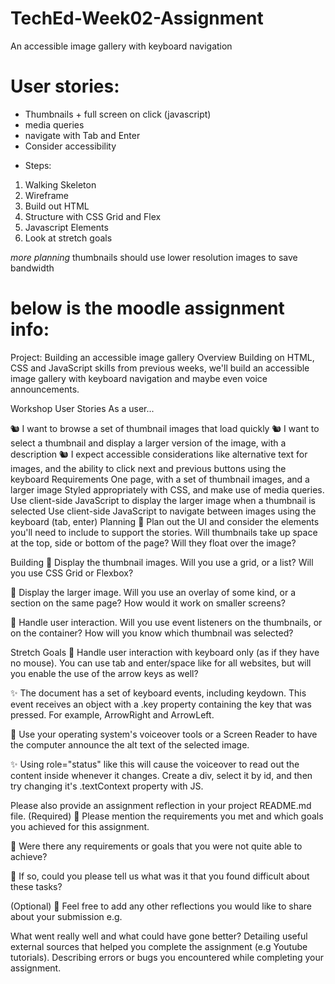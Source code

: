 # TechEd-Week02-Assignment

An accessible image gallery with keyboard navigation

# User stories:

- Thumbnails + full screen on click (javascript)
- media queries
- navigate with Tab and Enter
- Consider accessibility

* Steps:

1. Walking Skeleton
2. Wireframe
3. Build out HTML
4. Structure with CSS Grid and Flex
5. Javascript Elements
6. Look at stretch goals

*more planning*
thumbnails should use lower resolution images to save bandwidth



# below is the moodle assignment info:

Project: Building an accessible image gallery
Overview
Building on HTML, CSS and JavaScript skills from previous weeks, we'll build an accessible image gallery with keyboard navigation and maybe even voice announcements.

Workshop
User Stories
As a user...

🐿️ I want to browse a set of thumbnail images that load quickly
🐿️ I want to select a thumbnail and display a larger version of the image, with a description
🐿️ I expect accessible considerations like alternative text for images, and the ability to click next and previous buttons using the keyboard
Requirements
One page, with a set of thumbnail images, and a larger image
Styled appropriately with CSS, and make use of media queries.
Use client-side JavaScript to display the larger image when a thumbnail is selected
Use client-side JavaScript to navigate between images using the keyboard (tab, enter)
Planning
🎯 Plan out the UI and consider the elements you'll need to include to support the stories. Will thumbnails take up space at the top, side or bottom of the page? Will they float over the image?

Building
🎯 Display the thumbnail images. Will you use a grid, or a list? Will you use CSS Grid or Flexbox?

🎯 Display the larger image. Will you use an overlay of some kind, or a section on the same page? How would it work on smaller screens?

🎯 Handle user interaction. Will you use event listeners on the thumbnails, or on the container? How will you know which thumbnail was selected?

Stretch Goals
🏹 Handle user interaction with keyboard only (as if they have no mouse). You can use tab and enter/space like for all websites, but will you enable the use of the arrow keys as well?

✨ The document has a set of keyboard events, including keydown. This event receives an object with a .key property containing the key that was pressed. For example, ArrowRight and ArrowLeft.

🏹 Use your operating system's voiceover tools or a Screen Reader to have the computer announce the alt text of the selected image.

✨ Using role="status" like this will cause the voiceover to read out the content inside whenever it changes. Create a div, select it by id, and then try changing it's .textContext property with JS. <div id="announcer" role="status" aria-live="assertive" aria-atomic="true"></div>

Please also provide an assignment reflection in your project README.md file.
(Required)
🎯 Please mention the requirements you met and which goals you achieved for this assignment.

🎯 Were there any requirements or goals that you were not quite able to achieve?

🎯 If so, could you please tell us what was it that you found difficult about these tasks?

(Optional)
🏹 Feel free to add any other reflections you would like to share about your submission e.g.

What went really well and what could have gone better?
Detailing useful external sources that helped you complete the assignment (e.g Youtube tutorials).
Describing errors or bugs you encountered while completing your assignment.
